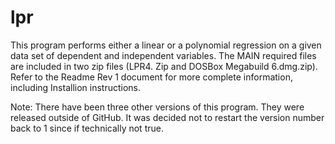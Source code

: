 # lpr
This program performs either a linear or a polynomial regression on a given data set of dependent and independent variables.
The MAIN required files are included in two zip files (LPR4. Zip and DOSBox Megabuild 6.dmg.zip).
Refer to the Readme Rev 1 document for more complete information, including Installion instructions.

Note: There have been three other versions of this program. They were released outside of GitHub. It was decided not to restart the version number back to 1 since if technically not true.

